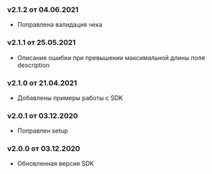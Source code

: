 ### v2.1.2 от 04.06.2021
* Поправлена валидация чека

### v2.1.1 от 25.05.2021
* Описание ошибки при превышении максимальной длины поля description

### v2.1.0 от 21.04.2021
* Добавлены примеры работы с SDK

### v2.0.1 от 03.12.2020
* Поправлен setup

### v2.0.0 от 03.12.2020
* Обновленная версия SDK
